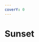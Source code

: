 ```yaml
---
coverY: 0
---
```


# Sunset

<figure><img src="../.gitbook/assets/DJI_20240523174950_0040_D.JPG" alt=""><figcaption></figcaption></figure>

<figure><img src="../.gitbook/assets/DJI_20240523175024_0041_D.JPG" alt=""><figcaption></figcaption></figure>

